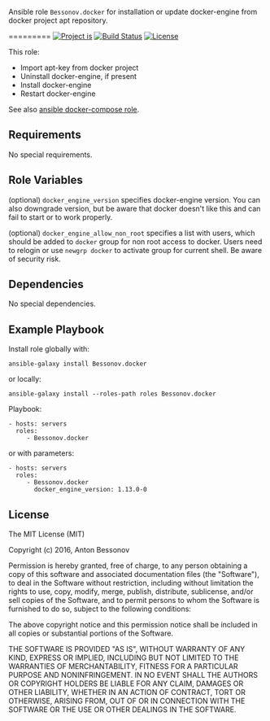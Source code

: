 Ansible role `Bessonov.docker` for installation or update docker-engine from docker project apt repository.

=========
[![Project is](https://img.shields.io/badge/Project%20is-fantastic-ff69b4.svg)](https://github.com/Bessonov/utils)
[![Build Status](https://travis-ci.org/Bessonov/ansible-role-docker.svg?branch=master)](https://travis-ci.org/Bessonov/ansible-role-docker)
[![License](http://img.shields.io/:license-MIT-blue.svg)](https://raw.githubusercontent.com/Bessonov/ansible-role-docker/master/LICENSE.txt)


This role:
- Import apt-key from docker project
- Uninstall docker-engine, if present
- Install docker-engine
- Restart docker-engine

See also [ansible docker-compose role](https://galaxy.ansible.com/Bessonov/docker-compose/).

Requirements
------------

No special requirements.

Role Variables
--------------

(optional) `docker_engine_version` specifies docker-engine version. You can also downgrade version, but be aware that docker doesn't like this and can fail to start or to work properly.

(optional) `docker_engine_allow_non_root` specifies a list with users, which should be added to `docker` group for non root access to docker. Users need to relogin or use `newgrp docker` to activate group for current shell. Be aware of security risk.

Dependencies
------------

No special dependencies.

Example Playbook
----------------

Install role globally with:

    ansible-galaxy install Bessonov.docker

or locally:

    ansible-galaxy install --roles-path roles Bessonov.docker

Playbook:

    - hosts: servers
      roles:
         - Bessonov.docker

or with parameters:

    - hosts: servers
      roles:
         - Bessonov.docker
           docker_engine_version: 1.13.0-0

License
-------

The MIT License (MIT)

Copyright (c) 2016, Anton Bessonov

Permission is hereby granted, free of charge, to any person obtaining a copy
of this software and associated documentation files (the "Software"), to deal
in the Software without restriction, including without limitation the rights
to use, copy, modify, merge, publish, distribute, sublicense, and/or sell
copies of the Software, and to permit persons to whom the Software is
furnished to do so, subject to the following conditions:

The above copyright notice and this permission notice shall be included in
all copies or substantial portions of the Software.

THE SOFTWARE IS PROVIDED "AS IS", WITHOUT WARRANTY OF ANY KIND, EXPRESS OR
IMPLIED, INCLUDING BUT NOT LIMITED TO THE WARRANTIES OF MERCHANTABILITY,
FITNESS FOR A PARTICULAR PURPOSE AND NONINFRINGEMENT. IN NO EVENT SHALL THE
AUTHORS OR COPYRIGHT HOLDERS BE LIABLE FOR ANY CLAIM, DAMAGES OR OTHER
LIABILITY, WHETHER IN AN ACTION OF CONTRACT, TORT OR OTHERWISE, ARISING FROM,
OUT OF OR IN CONNECTION WITH THE SOFTWARE OR THE USE OR OTHER DEALINGS IN
THE SOFTWARE.
